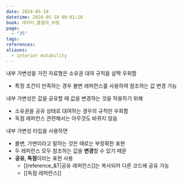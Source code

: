 ```yaml
---
date: 2024-05-18
datetime: 2024-05-18 00:01:28
book: 데이터_품질의_비밀
page:
  - "35"
tags: 
references: 
aliases:
  - interior mutability
---
```

내부 가변성을 가진 자료형은 소유권 대여 규칙을 살짝 우회함
- 특정 조건이 만족하는 경우 불변 레퍼런스를 사용하여 참조하는 값 변경 가능

내부 가변성은 값을 공유할 때 값을 변경하는 것을 허용하기 위해
- 소유권을 공유 상태로 대여하는 경우의 규칙만 우회함
- 독점 레퍼런스 관련해서는 아무것도 바뀌지 않음

내부 가변성 타입을 사용하면
- 불변, 가변이라고 말하는 것은 때로는 부정확한 표현
- 두 레퍼런스 모두 참조하는 값을 **변경**할 수 있기 때문
- **공유, 독점**이라는 표현 사용
	- [[reference_&T|공유 레퍼런스]]는 복사되어 다른 코드에 공유 가능
	- [[독점 레퍼런스]]